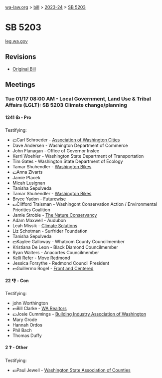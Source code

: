 [wa-law.org](/) > [bill](/bill/) > [2023-24](/bill/2023-24/) > [SB 5203](/bill/2023-24/sb/5203/)

# SB 5203
[leg.wa.gov](https://app.leg.wa.gov/billsummary?BillNumber=5203&Year=2023&Initiative=false)

## Revisions
* [Original Bill](1/)

## Meetings
### Tue 01/17 08:00 AM - Local Government, Land Use & Tribal Affairs (LGLT): SB 5203 Climate change/planning
#### 1241 👍 - Pro
Testifying:
* 💵Carl Schroeder - [Association of Washington Cities](/org/association_of_washington_cities/)
* Dave Andersen - Washington Department of Commerce
* John Flanagan - Office of Governor Inslee
* Kerri Woehler - Washington State Department of Transportation
* Tim Gates - Washington State Department of Ecology
* Tamar Shuhendler - [Washington Bikes](/org/washington_bikes/)
* 💵Anna Zivarts
* Jamie Ptacek
* Micah Lusignan
* Tanisha Sepulveda
* Tamar Shuhendler - [Washington Bikes](/org/washington_bikes/)
* Bryce  Yadon - [Futurewise](/org/futurewise/)
* 💵Clifford Traisman - Washingont Conservation Action / Environmental Priorities Coalition
* Jamie Stroble - [The Nature Conservancy](/org/the_nature_conservancy/)
* Adam Maxwell - Audubon
* Leah  Missik - [Climate Solutions](/org/climate_solutions/)
* Liz Schotman - Surfrider Foundation
* Tanisha Sepulveda
* 💵Kaylee Galloway - Whatcom County Councilmember
* Kristiana De Leon - Black Diamond Councilmember
* Ryan  Walters - Anacortes Councilmember
* Kelli Refer - Move Redmond
* Jessica Forsythe - Redmond Council President
* 💵Guillermo Rogel - [Front and Centered](/org/front_and_centered/)

#### 22 👎 - Con
Testifying:
* john Worthington
* 💵Bill Clarke - [WA Realtors](/org/washington_association_of_realtors/)
* 💵Josie Cummings - [Building Industry Association of Washington](/org/building_industry_association_of_washington/)
* Mary Grode
* Hannah Ordos
* Phil Bach
* Thomas Duffy

#### 2 ❓ - Other
Testifying:
* 💵Paul Jewell - [Washington State Association of Counties](/org/washington_state_association_of_counties/)
